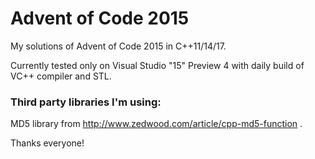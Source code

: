# Advent of Code 2015
My solutions of Advent of Code 2015 in C++11/14/17.

Currently tested only on Visual Studio "15" Preview 4 with daily build of VC++ compiler and STL.

### Third party libraries I'm using:
MD5 library from http://www.zedwood.com/article/cpp-md5-function .

Thanks everyone!
